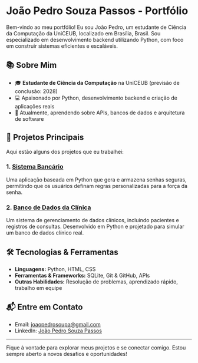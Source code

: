 # João Pedro Souza Passos - Portfólio

Bem-vindo ao meu portfólio! Eu sou João Pedro, um estudante de Ciência da Computação da UniCEUB, localizado em Brasília, Brasil. Sou especializado em desenvolvimento backend utilizando Python, com foco em construir sistemas eficientes e escaláveis.

## 📚 Sobre Mim

- 🎓 **Estudante de Ciência da Computação** na UniCEUB (previsão de conclusão: 2028)
- 💻 Apaixonado por Python, desenvolvimento backend e criação de aplicações reais
- 🌱 Atualmente, aprendendo sobre APIs, bancos de dados e arquitetura de software

## 🚀 Projetos Principais

Aqui estão alguns dos projetos que eu trabalhei:

### 1. [Sistema Bancário](https://github.com/Jpsoupa1/sistema-bancario)

Uma aplicação baseada em Python que gera e armazena senhas seguras, permitindo que os usuários definam regras personalizadas para a força da senha.

### 2. [Banco de Dados da Clínica](https://github.com/Jpsoupa1/clinica_dados)

Um sistema de gerenciamento de dados clínicos, incluindo pacientes e registros de consultas. Desenvolvido em Python e projetado para simular um banco de dados clínico real.

## 🛠️ Tecnologias & Ferramentas

- **Linguagens:** Python, HTML, CSS
- **Ferramentas & Frameworks:** SQLite, Git & GitHub, APIs
- **Outras Habilidades:** Resolução de problemas, aprendizado rápido, trabalho em equipe

## 📬 Entre em Contato

- Email: [joaopedrosoupa@gmail.com](mailto:joaopedrosoupa@gmail.com)
- LinkedIn: [João Pedro Souza Passos](https://www.linkedin.com/in/joão-pedro-souza-passos-a28508350/)

---

Fique à vontade para explorar meus projetos e se conectar comigo. Estou sempre aberto a novos desafios e oportunidades!
